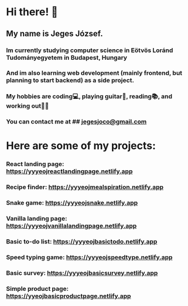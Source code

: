 # Hi there! 👋

## My name is Jeges József.

### Im currently studying computer science in Eötvös Loránd Tudományegyetem in Budapest, Hungary

### And im also learning web development (mainly frontend, but planning to start backend) as a side project.

### My hobbies are coding💻, playing guitar🎸, reading📚, and working out🏋️‍♂️

### You can contact me at ## jegesjoco@gmail.com

# Here are some of my projects:

### React landing page: https://yyyeojreactlandingpage.netlify.app

### Recipe finder: https://yyyeojmealspiration.netlify.app

### Snake game: https://yyyeojsnake.netlify.app

### Vanilla landing page: https://yyyeojvanillalandingpage.netlify.app

### Basic to-do list: https://yyyeojbasictodo.netlify.app

### Speed typing game: https://yyyeojspeedtype.netlify.app

### Basic survey: https://yyyeojbasicsurvey.netlify.app

### Simple product page: https://yyeojbasicproductpage.netlify.app
